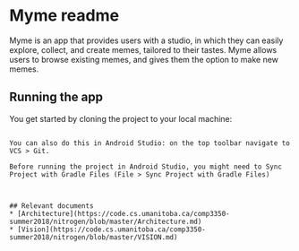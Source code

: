 # Myme readme  

Myme is an app that provides users with a studio, in which they can easily explore, collect, and create memes, tailored to their tastes. 
Myme allows users to browse existing memes, and gives them the option to make new memes.

## Running the app
You get started by cloning the project to your local machine:
~~~~ $ git clone https://code.cs.umanitoba.ca/comp3350-summer2018/nitrogen.git ~~~~ 

You can also do this in Android Studio: on the top toolbar navigate to VCS > Git.

Before running the project in Android Studio, you might need to Sync Project with Gradle Files (File > Sync Project with Gradle Files)



## Relevant documents
* [Architecture](https://code.cs.umanitoba.ca/comp3350-summer2018/nitrogen/blob/master/Architecture.md)
* [Vision](https://code.cs.umanitoba.ca/comp3350-summer2018/nitrogen/blob/master/VISION.md)

